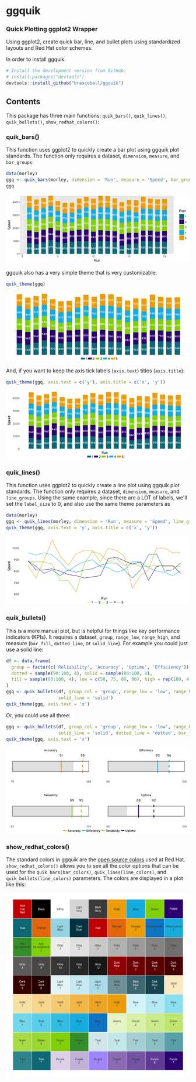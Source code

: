 # ggquik
### Quick Plotting ggplot2 Wrapper

Using ggplot2, create quick bar, line, and bullet plots using standardized layouts and Red Hat color schemes.

In order to install ggquik:

``` R
# Install the development version from GitHub:
# install.packages("devtools")
devtools::install_github("brascoball/ggquik") 
```

## Contents

This package has three main functions: `quik_bars()`, `quik_lines()`, `quik_bullets()`, `show_redhat_colors()`:

### quik_bars()
This function uses ggplot2 to quickly create a bar plot using ggquik plot standards. The function only requires a dataset, `dimension`, `measure`, and `bar_groups`:

``` R
data(morley)
ggq <- quik_bars(morley, dimension = 'Run', measure = 'Speed', bar_groups = 'Expt')
ggq
```

![](man/figures/README-quik_bars1.png)

ggquik also has a very simple theme that is very customizable:

``` R
quik_theme(ggq)
```

![](man/figures/README-quik_bars2.png)

And, if you want to keep the axis tick labels (`axis.text`) titles (`axis.title`):

``` R
quik_theme(ggq, axis.text = c('y'), axis.title = c('x', 'y'))
```

![](man/figures/README-quik_bars3.png)

### quik_lines()
This function uses ggplot2 to quickly create a line plot using ggquik plot standards. The function only requires a dataset, `dimension`, `measure`, and `line_groups`. Using the same example, since there are a LOT of labels, we'll set the `label_size` to 0, and also use the same theme parameters as 

``` R
data(morley)
ggq <- quik_lines(morley, dimension = 'Run', measure = 'Speed', line_groups = 'Expt', label_size = 0)
quik_theme(ggq, axis.text = 'y', axis.title = c('x', 'y'))
```

![](man/figures/README-quik_lines1.png)


### quik_bullets()
This is a more manual plot, but is helpful for things like key performance indicators (KPIs). It requires a dataset, `group`, `range_low`, `range_high`, and measure (`bar_fill`, `dotted_line`, or `solid_line`). For example you could just use a solid line:

``` R
df <- data.frame(
  group = factor(c('Reliability', 'Accuracy', 'Uptime', 'Efficiency')),
  dotted = sample(90:100, 4), solid = sample(80:100, 4),
  fill = sample(80:100, 4), low = c(50, 75, 80, 80), high = rep(100, 4)
)
ggq <- quik_bullets(df, group_col = 'group', range_low = 'low', range_high = 'high',
                    solid_line = 'solid')
quik_theme(ggq, axis.text = 'x')
```

Or, you could use all three:

``` R
ggq <- quik_bullets(df, group_col = 'group', range_low = 'low', range_high = 'high',
                    solid_line = 'solid', dotted_line = 'dotted', bar_fill = 'fill')
quik_theme(ggq, axis.text = 'x')
```

![](man/figures/README-quik_bullets1.png)

### show_redhat_colors()
The standard colors in ggquik are the [open source colors](brand.redhat.com/elements/color/) used at Red Hat. `show_redhat_colors()` allows you to see all the color options that can be used for the `quik_bars(bar_colors)`, `quik_lines(line_colors)`, and `quik_bullets(line_colors)` parameters. The colors are displayed in a plot like this:

![](man/figures/README-colors1.png)
